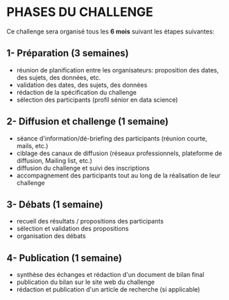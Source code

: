 # PHASES DU CHALLENGE

Ce challenge sera organisé tous les **6 mois** suivant les étapes suivantes: 

## 1- Préparation (3 semaines)

- réunion de planification entre les organisateurs: proposition des dates, des sujets, des données, etc.
- validation des dates, des sujets, des données
- rédaction de la spécification du challenge
- sélection des participants (profil sénior en data science)


## 2- Diffusion et challenge (1 semaine)


- séance d'information/dé-briefing des participants (réunion courte, mails, etc.)
- ciblage des canaux de diffusion (réseaux professionnels, plateforme de diffusion, Mailing list, etc.) 
- diffusion du challenge et suivi des inscriptions 
- accompagnement des participants tout au long de la réalisation de leur challenge


## 3- Débats (1 semaine)

- recueil des résultats / propositions des participants 
- sélection et validation des propositions
- organisation des débats

## 4- Publication (1 semaine)

- synthèse des échanges et rédaction d'un document de bilan final 
- publication du bilan sur le site web du challenge
- rédaction et publication d'un article de recherche (si applicable)